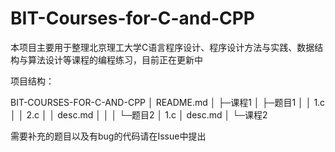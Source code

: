 # BIT-Courses-for-C-and-CPP

本项目主要用于整理北京理工大学C语言程序设计、程序设计方法与实践、数据结构与算法设计等课程的编程练习，目前正在更新中

项目结构：

BIT-COURSES-FOR-C-AND-CPP
│  README.md
│
├─课程1
│  ├─题目1
│  │      1.c
│  │      2.c
│  │      desc.md
│  │
│  └─题目2
│          1.c
│          desc.md
│
└─课程2

需要补充的题目以及有bug的代码请在Issue中提出
